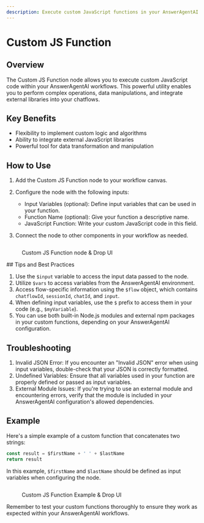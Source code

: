 ```yaml
---
description: Execute custom JavaScript functions in your AnswerAgentAI workflows
---
```


# Custom JS Function

## Overview

The Custom JS Function node allows you to execute custom JavaScript code within your AnswerAgentAI workflows. This powerful utility enables you to perform complex operations, data manipulations, and integrate external libraries into your chatflows.

## Key Benefits

-   Flexibility to implement custom logic and algorithms
-   Ability to integrate external JavaScript libraries
-   Powerful tool for data transformation and manipulation

## How to Use

1. Add the Custom JS Function node to your workflow canvas.
2. Configure the node with the following inputs:

    - Input Variables (optional): Define input variables that can be used in your function.
    - Function Name (optional): Give your function a descriptive name.
    - JavaScript Function: Write your custom JavaScript code in this field.

3. Connect the node to other components in your workflow as needed.

<!-- TODO: Screenshot of the Custom JS Function node configuration panel -->
<figure><img src="/.gitbook/assets/screenshots/customjsfunction.png" alt="" /><figcaption><p> Custom JS Function node   &#x26; Drop UI</p></figcaption></figure>
## Tips and Best Practices

1. Use the `$input` variable to access the input data passed to the node.
2. Utilize `$vars` to access variables from the AnswerAgentAI environment.
3. Access flow-specific information using the `$flow` object, which contains `chatflowId`, `sessionId`, `chatId`, and `input`.
4. When defining input variables, use the `$` prefix to access them in your code (e.g., `$myVariable`).
5. You can use both built-in Node.js modules and external npm packages in your custom functions, depending on your AnswerAgentAI configuration.

## Troubleshooting

1. Invalid JSON Error: If you encounter an "Invalid JSON" error when using input variables, double-check that your JSON is correctly formatted.
2. Undefined Variables: Ensure that all variables used in your function are properly defined or passed as input variables.
3. External Module Issues: If you're trying to use an external module and encountering errors, verify that the module is included in your AnswerAgentAI configuration's allowed dependencies.

## Example

Here's a simple example of a custom function that concatenates two strings:

```javascript
const result = $firstName + ' ' + $lastName
return result
```

In this example, `$firstName` and `$lastName` should be defined as input variables when configuring the node.

<!-- TODO: Screenshot showing the example code in the node configuration and the corresponding input variables setup -->
<figure><img src="/.gitbook/assets/screenshots/customjsfunctionexample.png" alt="" /><figcaption><p> Custom JS Function Example   &#x26; Drop UI</p></figcaption></figure>

Remember to test your custom functions thoroughly to ensure they work as expected within your AnswerAgentAI workflows.
